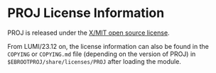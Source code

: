 # PROJ License Information

PROJ is released under the
[X/MIT open source license](https://proj.org/about.html#license).

From LUMI/23.12 on, the license information can also be found in the `COPYING` or `COPYING.md` 
file (depending on the version of PROJ)
in `$EBROOTPROJ/share/licenses/PROJ` after loading the module.
